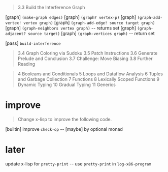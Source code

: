 > 3.3 Build the Interference Graph

[graph] `(make-graph edges)`
[graph] `(graph? vertex-p)`
[graph] `(graph-add-vertex! vertex graph)`
[graph] `(graph-add-edge! source target graph)`
[graph] `(graph-neighbors vertex graph)` -- returns set
[graph] `(graph-adjacent? source target)`
[graph] `(graph-vertices graph)` -- return set

[pass] `build-interference`

> 3.4 Graph Coloring via Sudoku
> 3.5 Patch Instructions
> 3.6 Generate Prelude and Conclusion
> 3.7 Challenge: Move Biasing
> 3.8 Further Reading

> 4 Booleans and Conditionals
> 5 Loops and Dataflow Analysis
> 6 Tuples and Garbage Collection
> 7 Functions
> 8 Lexically Scoped Functions
> 9 Dynamic Typing
> 10 Gradual Typing
> 11 Generics

# improve

> Change x-lisp to improve the following code.

[builtin] improve `check-op` -- [maybe] by optional monad

# later

update x-lisp for `pretty-print` -- use `pretty-print` in `log-x86-program`
